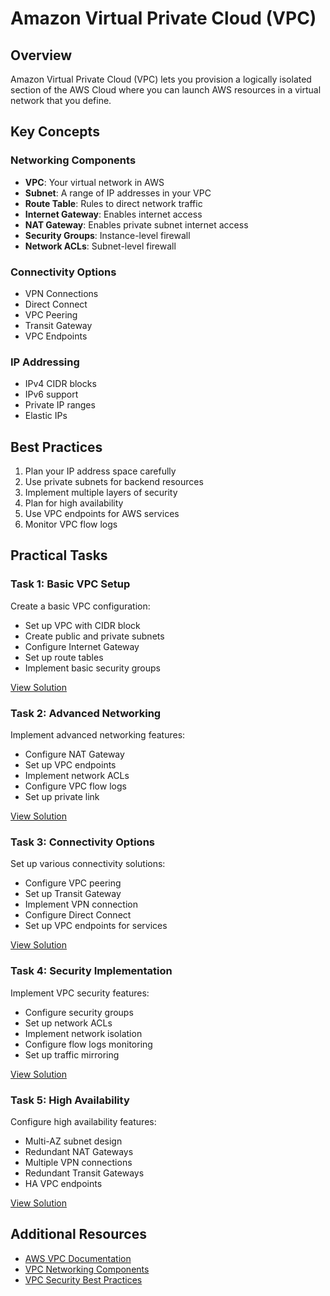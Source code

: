 # Amazon Virtual Private Cloud (VPC)

## Overview
Amazon Virtual Private Cloud (VPC) lets you provision a logically isolated section of the AWS Cloud where you can launch AWS resources in a virtual network that you define.

## Key Concepts

### Networking Components
- **VPC**: Your virtual network in AWS
- **Subnet**: A range of IP addresses in your VPC
- **Route Table**: Rules to direct network traffic
- **Internet Gateway**: Enables internet access
- **NAT Gateway**: Enables private subnet internet access
- **Security Groups**: Instance-level firewall
- **Network ACLs**: Subnet-level firewall

### Connectivity Options
- VPN Connections
- Direct Connect
- VPC Peering
- Transit Gateway
- VPC Endpoints

### IP Addressing
- IPv4 CIDR blocks
- IPv6 support
- Private IP ranges
- Elastic IPs

## Best Practices
1. Plan your IP address space carefully
2. Use private subnets for backend resources
3. Implement multiple layers of security
4. Plan for high availability
5. Use VPC endpoints for AWS services
6. Monitor VPC flow logs

## Practical Tasks

### Task 1: Basic VPC Setup
Create a basic VPC configuration:
- Set up VPC with CIDR block
- Create public and private subnets
- Configure Internet Gateway
- Set up route tables
- Implement basic security groups

[View Solution](./tasks/task1-basic-setup/)

### Task 2: Advanced Networking
Implement advanced networking features:
- Configure NAT Gateway
- Set up VPC endpoints
- Implement network ACLs
- Configure VPC flow logs
- Set up private link

[View Solution](./tasks/task2-advanced-networking/)

### Task 3: Connectivity Options
Set up various connectivity solutions:
- Configure VPC peering
- Set up Transit Gateway
- Implement VPN connection
- Configure Direct Connect
- Set up VPC endpoints for services

[View Solution](./tasks/task3-connectivity/)

### Task 4: Security Implementation
Implement VPC security features:
- Configure security groups
- Set up network ACLs
- Implement network isolation
- Configure flow logs monitoring
- Set up traffic mirroring

[View Solution](./tasks/task4-security/)

### Task 5: High Availability
Configure high availability features:
- Multi-AZ subnet design
- Redundant NAT Gateways
- Multiple VPN connections
- Redundant Transit Gateways
- HA VPC endpoints

[View Solution](./tasks/task5-ha/)

## Additional Resources
- [AWS VPC Documentation](https://docs.aws.amazon.com/vpc/latest/userguide/what-is-amazon-vpc.html)
- [VPC Networking Components](https://docs.aws.amazon.com/vpc/latest/userguide/VPC_Networking.html)
- [VPC Security Best Practices](https://docs.aws.amazon.com/vpc/latest/userguide/vpc-security-best-practices.html) 